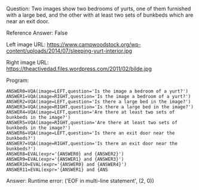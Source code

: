 Question: Two images show two bedrooms of yurts, one of them furnished with a large bed, and the other with at least two sets of bunkbeds which are near an exit door.

Reference Answer: False

Left image URL: https://www.campwoodstock.org/wp-content/uploads/2014/07/sleeping-yurt-interior.jpg

Right image URL: https://theactivedad.files.wordpress.com/2011/02/bilde.jpg

Program:

```
ANSWER0=VQA(image=LEFT,question='Is the image a bedroom of a yurt?')
ANSWER1=VQA(image=RIGHT,question='Is the image a bedroom of a yurt?')
ANSWER2=VQA(image=LEFT,question='Is there a large bed in the image?')
ANSWER3=VQA(image=RIGHT,question='Is there a large bed in the image?')
ANSWER4=VQA(image=LEFT,question='Are there at least two sets of bunkbeds in the image?')
ANSWER5=VQA(image=RIGHT,question='Are there at least two sets of bunkbeds in the image?')
ANSWER6=VQA(image=LEFT,question='Is there an exit door near the bunkbeds?')
ANSWER7=VQA(image=RIGHT,question='Is there an exit door near the bunkbeds?')
ANSWER8=EVAL(expr='{ANSWER0} and {ANSWER2}')
ANSWER9=EVAL(expr='{ANSWER1} and {ANSWER3}')
ANSWER10=EVAL(expr='{ANSWER0} and {ANSWER4}')
ANSWER11=EVAL(expr='{ANSWER1} and {ANS
```
Answer: Runtime error: ('EOF in multi-line statement', (2, 0))

